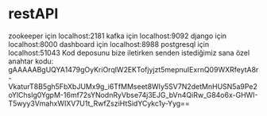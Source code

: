 # restAPI
zookeeper için localhost:2181
kafka için localhost:9092
django için localhost:8000
dashboard için localhost:8988
postgresql için localhost:51043
Kod deposunu bize iletirken senden istediğimiz sana özel anahtar kodu: gAAAAABgUQYA1479gOyKriOrqlW2EKTofjyjzt5mepnuIExrnQ09WXRfeytA8r-VkaturT8B5gh5FbXbJUMx9g_i6TfMMseet8WIy5SV7N2detMnHUSN5a9Pe2oYlChslg0YgpM-16mf72sYNodnRyVbse74j3EJG_bVn4QiRw_G84o6x-GHWI-T5wyy3VmahxWIXV7U1t_RwfZsziHtSidYCykc1y-Yyg==

